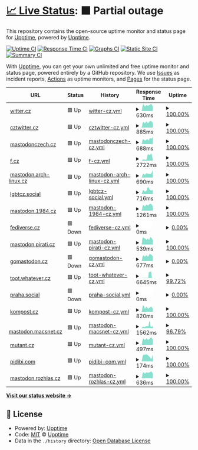 # [📈 Live Status](https://upptime.github.io/upptime): <!--live status--> **🟧 Partial outage**

This repository contains the open-source uptime monitor and status page for [Upptime](https://upptime.js.org), powered by [Upptime](https://github.com/upptime/upptime).

[![Uptime CI](https://github.com/nolog-it/mastodon-uptime/workflows/Uptime%20CI/badge.svg)](https://github.com/nolog-it/mastodon-uptime/actions?query=workflow%3A%22Uptime+CI%22)
[![Response Time CI](https://github.com/nolog-it/mastodon-uptime/workflows/Response%20Time%20CI/badge.svg)](https://github.com/nolog-it/mastodon-uptime/actions?query=workflow%3A%22Response+Time+CI%22)
[![Graphs CI](https://github.com/nolog-it/mastodon-uptime/workflows/Graphs%20CI/badge.svg)](https://github.com/nolog-it/mastodon-uptime/actions?query=workflow%3A%22Graphs+CI%22)
[![Static Site CI](https://github.com/nolog-it/mastodon-uptime/workflows/Static%20Site%20CI/badge.svg)](https://github.com/nolog-it/mastodon-uptime/actions?query=workflow%3A%22Static+Site+CI%22)
[![Summary CI](https://github.com/nolog-it/mastodon-uptime/workflows/Summary%20CI/badge.svg)](https://github.com/nolog-it/mastodon-uptime/actions?query=workflow%3A%22Summary+CI%22)

With [Upptime](https://upptime.js.org), you can get your own unlimited and free uptime monitor and status page, powered entirely by a GitHub repository. We use [Issues](https://github.com/upptime/upptime/issues) as incident reports, [Actions](https://github.com/nolog-it/mastodon-uptime/actions) as uptime monitors, and [Pages](https://upptime.github.io/upptime) for the status page.

<!--start: status pages-->
<!-- This summary is generated by Upptime (https://github.com/upptime/upptime) -->
<!-- Do not edit this manually, your changes will be overwritten -->
<!-- prettier-ignore -->
| URL | Status | History | Response Time | Uptime |
| --- | ------ | ------- | ------------- | ------ |
| <img alt="" src="https://icons.duckduckgo.com/ip3/witter.cz.ico" height="13"> [witter.cz](https://witter.cz/nodeinfo/2.0) | 🟩 Up | [witter-cz.yml](https://github.com/nolog-it/mastodon-uptime/commits/HEAD/history/witter-cz.yml) | <details><summary><img alt="Response time graph" src="./graphs/witter-cz/response-time-week.png" height="20"> 630ms</summary><br><a href="https://nolog-it.github.io/mastodon-uptime/history/witter-cz"><img alt="Response time 688" src="https://img.shields.io/endpoint?url=https%3A%2F%2Fraw.githubusercontent.com%2Fnolog-it%2Fmastodon-uptime%2FHEAD%2Fapi%2Fwitter-cz%2Fresponse-time.json"></a><br><a href="https://nolog-it.github.io/mastodon-uptime/history/witter-cz"><img alt="24-hour response time 828" src="https://img.shields.io/endpoint?url=https%3A%2F%2Fraw.githubusercontent.com%2Fnolog-it%2Fmastodon-uptime%2FHEAD%2Fapi%2Fwitter-cz%2Fresponse-time-day.json"></a><br><a href="https://nolog-it.github.io/mastodon-uptime/history/witter-cz"><img alt="7-day response time 630" src="https://img.shields.io/endpoint?url=https%3A%2F%2Fraw.githubusercontent.com%2Fnolog-it%2Fmastodon-uptime%2FHEAD%2Fapi%2Fwitter-cz%2Fresponse-time-week.json"></a><br><a href="https://nolog-it.github.io/mastodon-uptime/history/witter-cz"><img alt="30-day response time 758" src="https://img.shields.io/endpoint?url=https%3A%2F%2Fraw.githubusercontent.com%2Fnolog-it%2Fmastodon-uptime%2FHEAD%2Fapi%2Fwitter-cz%2Fresponse-time-month.json"></a><br><a href="https://nolog-it.github.io/mastodon-uptime/history/witter-cz"><img alt="1-year response time 688" src="https://img.shields.io/endpoint?url=https%3A%2F%2Fraw.githubusercontent.com%2Fnolog-it%2Fmastodon-uptime%2FHEAD%2Fapi%2Fwitter-cz%2Fresponse-time-year.json"></a></details> | <details><summary><a href="https://nolog-it.github.io/mastodon-uptime/history/witter-cz">100.00%</a></summary><a href="https://nolog-it.github.io/mastodon-uptime/history/witter-cz"><img alt="All-time uptime 100.00%" src="https://img.shields.io/endpoint?url=https%3A%2F%2Fraw.githubusercontent.com%2Fnolog-it%2Fmastodon-uptime%2FHEAD%2Fapi%2Fwitter-cz%2Fuptime.json"></a><br><a href="https://nolog-it.github.io/mastodon-uptime/history/witter-cz"><img alt="24-hour uptime 100.00%" src="https://img.shields.io/endpoint?url=https%3A%2F%2Fraw.githubusercontent.com%2Fnolog-it%2Fmastodon-uptime%2FHEAD%2Fapi%2Fwitter-cz%2Fuptime-day.json"></a><br><a href="https://nolog-it.github.io/mastodon-uptime/history/witter-cz"><img alt="7-day uptime 100.00%" src="https://img.shields.io/endpoint?url=https%3A%2F%2Fraw.githubusercontent.com%2Fnolog-it%2Fmastodon-uptime%2FHEAD%2Fapi%2Fwitter-cz%2Fuptime-week.json"></a><br><a href="https://nolog-it.github.io/mastodon-uptime/history/witter-cz"><img alt="30-day uptime 100.00%" src="https://img.shields.io/endpoint?url=https%3A%2F%2Fraw.githubusercontent.com%2Fnolog-it%2Fmastodon-uptime%2FHEAD%2Fapi%2Fwitter-cz%2Fuptime-month.json"></a><br><a href="https://nolog-it.github.io/mastodon-uptime/history/witter-cz"><img alt="1-year uptime 100.00%" src="https://img.shields.io/endpoint?url=https%3A%2F%2Fraw.githubusercontent.com%2Fnolog-it%2Fmastodon-uptime%2FHEAD%2Fapi%2Fwitter-cz%2Fuptime-year.json"></a></details>
| <img alt="" src="https://icons.duckduckgo.com/ip3/cztwitter.cz.ico" height="13"> [cztwitter.cz](https://cztwitter.cz/nodeinfo/2.0) | 🟩 Up | [cztwitter-cz.yml](https://github.com/nolog-it/mastodon-uptime/commits/HEAD/history/cztwitter-cz.yml) | <details><summary><img alt="Response time graph" src="./graphs/cztwitter-cz/response-time-week.png" height="20"> 885ms</summary><br><a href="https://nolog-it.github.io/mastodon-uptime/history/cztwitter-cz"><img alt="Response time 855" src="https://img.shields.io/endpoint?url=https%3A%2F%2Fraw.githubusercontent.com%2Fnolog-it%2Fmastodon-uptime%2FHEAD%2Fapi%2Fcztwitter-cz%2Fresponse-time.json"></a><br><a href="https://nolog-it.github.io/mastodon-uptime/history/cztwitter-cz"><img alt="24-hour response time 1142" src="https://img.shields.io/endpoint?url=https%3A%2F%2Fraw.githubusercontent.com%2Fnolog-it%2Fmastodon-uptime%2FHEAD%2Fapi%2Fcztwitter-cz%2Fresponse-time-day.json"></a><br><a href="https://nolog-it.github.io/mastodon-uptime/history/cztwitter-cz"><img alt="7-day response time 885" src="https://img.shields.io/endpoint?url=https%3A%2F%2Fraw.githubusercontent.com%2Fnolog-it%2Fmastodon-uptime%2FHEAD%2Fapi%2Fcztwitter-cz%2Fresponse-time-week.json"></a><br><a href="https://nolog-it.github.io/mastodon-uptime/history/cztwitter-cz"><img alt="30-day response time 875" src="https://img.shields.io/endpoint?url=https%3A%2F%2Fraw.githubusercontent.com%2Fnolog-it%2Fmastodon-uptime%2FHEAD%2Fapi%2Fcztwitter-cz%2Fresponse-time-month.json"></a><br><a href="https://nolog-it.github.io/mastodon-uptime/history/cztwitter-cz"><img alt="1-year response time 855" src="https://img.shields.io/endpoint?url=https%3A%2F%2Fraw.githubusercontent.com%2Fnolog-it%2Fmastodon-uptime%2FHEAD%2Fapi%2Fcztwitter-cz%2Fresponse-time-year.json"></a></details> | <details><summary><a href="https://nolog-it.github.io/mastodon-uptime/history/cztwitter-cz">100.00%</a></summary><a href="https://nolog-it.github.io/mastodon-uptime/history/cztwitter-cz"><img alt="All-time uptime 100.00%" src="https://img.shields.io/endpoint?url=https%3A%2F%2Fraw.githubusercontent.com%2Fnolog-it%2Fmastodon-uptime%2FHEAD%2Fapi%2Fcztwitter-cz%2Fuptime.json"></a><br><a href="https://nolog-it.github.io/mastodon-uptime/history/cztwitter-cz"><img alt="24-hour uptime 100.00%" src="https://img.shields.io/endpoint?url=https%3A%2F%2Fraw.githubusercontent.com%2Fnolog-it%2Fmastodon-uptime%2FHEAD%2Fapi%2Fcztwitter-cz%2Fuptime-day.json"></a><br><a href="https://nolog-it.github.io/mastodon-uptime/history/cztwitter-cz"><img alt="7-day uptime 100.00%" src="https://img.shields.io/endpoint?url=https%3A%2F%2Fraw.githubusercontent.com%2Fnolog-it%2Fmastodon-uptime%2FHEAD%2Fapi%2Fcztwitter-cz%2Fuptime-week.json"></a><br><a href="https://nolog-it.github.io/mastodon-uptime/history/cztwitter-cz"><img alt="30-day uptime 100.00%" src="https://img.shields.io/endpoint?url=https%3A%2F%2Fraw.githubusercontent.com%2Fnolog-it%2Fmastodon-uptime%2FHEAD%2Fapi%2Fcztwitter-cz%2Fuptime-month.json"></a><br><a href="https://nolog-it.github.io/mastodon-uptime/history/cztwitter-cz"><img alt="1-year uptime 100.00%" src="https://img.shields.io/endpoint?url=https%3A%2F%2Fraw.githubusercontent.com%2Fnolog-it%2Fmastodon-uptime%2FHEAD%2Fapi%2Fcztwitter-cz%2Fuptime-year.json"></a></details>
| <img alt="" src="https://icons.duckduckgo.com/ip3/mastodonczech.cz.ico" height="13"> [mastodonczech.cz](https://mastodonczech.cz/nodeinfo/2.0) | 🟩 Up | [mastodonczech-cz.yml](https://github.com/nolog-it/mastodon-uptime/commits/HEAD/history/mastodonczech-cz.yml) | <details><summary><img alt="Response time graph" src="./graphs/mastodonczech-cz/response-time-week.png" height="20"> 688ms</summary><br><a href="https://nolog-it.github.io/mastodon-uptime/history/mastodonczech-cz"><img alt="Response time 664" src="https://img.shields.io/endpoint?url=https%3A%2F%2Fraw.githubusercontent.com%2Fnolog-it%2Fmastodon-uptime%2FHEAD%2Fapi%2Fmastodonczech-cz%2Fresponse-time.json"></a><br><a href="https://nolog-it.github.io/mastodon-uptime/history/mastodonczech-cz"><img alt="24-hour response time 839" src="https://img.shields.io/endpoint?url=https%3A%2F%2Fraw.githubusercontent.com%2Fnolog-it%2Fmastodon-uptime%2FHEAD%2Fapi%2Fmastodonczech-cz%2Fresponse-time-day.json"></a><br><a href="https://nolog-it.github.io/mastodon-uptime/history/mastodonczech-cz"><img alt="7-day response time 688" src="https://img.shields.io/endpoint?url=https%3A%2F%2Fraw.githubusercontent.com%2Fnolog-it%2Fmastodon-uptime%2FHEAD%2Fapi%2Fmastodonczech-cz%2Fresponse-time-week.json"></a><br><a href="https://nolog-it.github.io/mastodon-uptime/history/mastodonczech-cz"><img alt="30-day response time 684" src="https://img.shields.io/endpoint?url=https%3A%2F%2Fraw.githubusercontent.com%2Fnolog-it%2Fmastodon-uptime%2FHEAD%2Fapi%2Fmastodonczech-cz%2Fresponse-time-month.json"></a><br><a href="https://nolog-it.github.io/mastodon-uptime/history/mastodonczech-cz"><img alt="1-year response time 664" src="https://img.shields.io/endpoint?url=https%3A%2F%2Fraw.githubusercontent.com%2Fnolog-it%2Fmastodon-uptime%2FHEAD%2Fapi%2Fmastodonczech-cz%2Fresponse-time-year.json"></a></details> | <details><summary><a href="https://nolog-it.github.io/mastodon-uptime/history/mastodonczech-cz">100.00%</a></summary><a href="https://nolog-it.github.io/mastodon-uptime/history/mastodonczech-cz"><img alt="All-time uptime 100.00%" src="https://img.shields.io/endpoint?url=https%3A%2F%2Fraw.githubusercontent.com%2Fnolog-it%2Fmastodon-uptime%2FHEAD%2Fapi%2Fmastodonczech-cz%2Fuptime.json"></a><br><a href="https://nolog-it.github.io/mastodon-uptime/history/mastodonczech-cz"><img alt="24-hour uptime 100.00%" src="https://img.shields.io/endpoint?url=https%3A%2F%2Fraw.githubusercontent.com%2Fnolog-it%2Fmastodon-uptime%2FHEAD%2Fapi%2Fmastodonczech-cz%2Fuptime-day.json"></a><br><a href="https://nolog-it.github.io/mastodon-uptime/history/mastodonczech-cz"><img alt="7-day uptime 100.00%" src="https://img.shields.io/endpoint?url=https%3A%2F%2Fraw.githubusercontent.com%2Fnolog-it%2Fmastodon-uptime%2FHEAD%2Fapi%2Fmastodonczech-cz%2Fuptime-week.json"></a><br><a href="https://nolog-it.github.io/mastodon-uptime/history/mastodonczech-cz"><img alt="30-day uptime 100.00%" src="https://img.shields.io/endpoint?url=https%3A%2F%2Fraw.githubusercontent.com%2Fnolog-it%2Fmastodon-uptime%2FHEAD%2Fapi%2Fmastodonczech-cz%2Fuptime-month.json"></a><br><a href="https://nolog-it.github.io/mastodon-uptime/history/mastodonczech-cz"><img alt="1-year uptime 100.00%" src="https://img.shields.io/endpoint?url=https%3A%2F%2Fraw.githubusercontent.com%2Fnolog-it%2Fmastodon-uptime%2FHEAD%2Fapi%2Fmastodonczech-cz%2Fuptime-year.json"></a></details>
| <img alt="" src="https://icons.duckduckgo.com/ip3/f.cz.ico" height="13"> [f.cz](https://f.cz/nodeinfo/2.0) | 🟩 Up | [f-cz.yml](https://github.com/nolog-it/mastodon-uptime/commits/HEAD/history/f-cz.yml) | <details><summary><img alt="Response time graph" src="./graphs/f-cz/response-time-week.png" height="20"> 2722ms</summary><br><a href="https://nolog-it.github.io/mastodon-uptime/history/f-cz"><img alt="Response time 2096" src="https://img.shields.io/endpoint?url=https%3A%2F%2Fraw.githubusercontent.com%2Fnolog-it%2Fmastodon-uptime%2FHEAD%2Fapi%2Ff-cz%2Fresponse-time.json"></a><br><a href="https://nolog-it.github.io/mastodon-uptime/history/f-cz"><img alt="24-hour response time 1362" src="https://img.shields.io/endpoint?url=https%3A%2F%2Fraw.githubusercontent.com%2Fnolog-it%2Fmastodon-uptime%2FHEAD%2Fapi%2Ff-cz%2Fresponse-time-day.json"></a><br><a href="https://nolog-it.github.io/mastodon-uptime/history/f-cz"><img alt="7-day response time 2722" src="https://img.shields.io/endpoint?url=https%3A%2F%2Fraw.githubusercontent.com%2Fnolog-it%2Fmastodon-uptime%2FHEAD%2Fapi%2Ff-cz%2Fresponse-time-week.json"></a><br><a href="https://nolog-it.github.io/mastodon-uptime/history/f-cz"><img alt="30-day response time 3251" src="https://img.shields.io/endpoint?url=https%3A%2F%2Fraw.githubusercontent.com%2Fnolog-it%2Fmastodon-uptime%2FHEAD%2Fapi%2Ff-cz%2Fresponse-time-month.json"></a><br><a href="https://nolog-it.github.io/mastodon-uptime/history/f-cz"><img alt="1-year response time 2096" src="https://img.shields.io/endpoint?url=https%3A%2F%2Fraw.githubusercontent.com%2Fnolog-it%2Fmastodon-uptime%2FHEAD%2Fapi%2Ff-cz%2Fresponse-time-year.json"></a></details> | <details><summary><a href="https://nolog-it.github.io/mastodon-uptime/history/f-cz">100.00%</a></summary><a href="https://nolog-it.github.io/mastodon-uptime/history/f-cz"><img alt="All-time uptime 99.75%" src="https://img.shields.io/endpoint?url=https%3A%2F%2Fraw.githubusercontent.com%2Fnolog-it%2Fmastodon-uptime%2FHEAD%2Fapi%2Ff-cz%2Fuptime.json"></a><br><a href="https://nolog-it.github.io/mastodon-uptime/history/f-cz"><img alt="24-hour uptime 100.00%" src="https://img.shields.io/endpoint?url=https%3A%2F%2Fraw.githubusercontent.com%2Fnolog-it%2Fmastodon-uptime%2FHEAD%2Fapi%2Ff-cz%2Fuptime-day.json"></a><br><a href="https://nolog-it.github.io/mastodon-uptime/history/f-cz"><img alt="7-day uptime 100.00%" src="https://img.shields.io/endpoint?url=https%3A%2F%2Fraw.githubusercontent.com%2Fnolog-it%2Fmastodon-uptime%2FHEAD%2Fapi%2Ff-cz%2Fuptime-week.json"></a><br><a href="https://nolog-it.github.io/mastodon-uptime/history/f-cz"><img alt="30-day uptime 99.58%" src="https://img.shields.io/endpoint?url=https%3A%2F%2Fraw.githubusercontent.com%2Fnolog-it%2Fmastodon-uptime%2FHEAD%2Fapi%2Ff-cz%2Fuptime-month.json"></a><br><a href="https://nolog-it.github.io/mastodon-uptime/history/f-cz"><img alt="1-year uptime 99.75%" src="https://img.shields.io/endpoint?url=https%3A%2F%2Fraw.githubusercontent.com%2Fnolog-it%2Fmastodon-uptime%2FHEAD%2Fapi%2Ff-cz%2Fuptime-year.json"></a></details>
| <img alt="" src="https://icons.duckduckgo.com/ip3/mastodon.arch-linux.cz.ico" height="13"> [mastodon.arch-linux.cz](https://mastodon.arch-linux.cz/nodeinfo/2.0) | 🟩 Up | [mastodon-arch-linux-cz.yml](https://github.com/nolog-it/mastodon-uptime/commits/HEAD/history/mastodon-arch-linux-cz.yml) | <details><summary><img alt="Response time graph" src="./graphs/mastodon-arch-linux-cz/response-time-week.png" height="20"> 690ms</summary><br><a href="https://nolog-it.github.io/mastodon-uptime/history/mastodon-arch-linux-cz"><img alt="Response time 634" src="https://img.shields.io/endpoint?url=https%3A%2F%2Fraw.githubusercontent.com%2Fnolog-it%2Fmastodon-uptime%2FHEAD%2Fapi%2Fmastodon-arch-linux-cz%2Fresponse-time.json"></a><br><a href="https://nolog-it.github.io/mastodon-uptime/history/mastodon-arch-linux-cz"><img alt="24-hour response time 694" src="https://img.shields.io/endpoint?url=https%3A%2F%2Fraw.githubusercontent.com%2Fnolog-it%2Fmastodon-uptime%2FHEAD%2Fapi%2Fmastodon-arch-linux-cz%2Fresponse-time-day.json"></a><br><a href="https://nolog-it.github.io/mastodon-uptime/history/mastodon-arch-linux-cz"><img alt="7-day response time 690" src="https://img.shields.io/endpoint?url=https%3A%2F%2Fraw.githubusercontent.com%2Fnolog-it%2Fmastodon-uptime%2FHEAD%2Fapi%2Fmastodon-arch-linux-cz%2Fresponse-time-week.json"></a><br><a href="https://nolog-it.github.io/mastodon-uptime/history/mastodon-arch-linux-cz"><img alt="30-day response time 624" src="https://img.shields.io/endpoint?url=https%3A%2F%2Fraw.githubusercontent.com%2Fnolog-it%2Fmastodon-uptime%2FHEAD%2Fapi%2Fmastodon-arch-linux-cz%2Fresponse-time-month.json"></a><br><a href="https://nolog-it.github.io/mastodon-uptime/history/mastodon-arch-linux-cz"><img alt="1-year response time 634" src="https://img.shields.io/endpoint?url=https%3A%2F%2Fraw.githubusercontent.com%2Fnolog-it%2Fmastodon-uptime%2FHEAD%2Fapi%2Fmastodon-arch-linux-cz%2Fresponse-time-year.json"></a></details> | <details><summary><a href="https://nolog-it.github.io/mastodon-uptime/history/mastodon-arch-linux-cz">100.00%</a></summary><a href="https://nolog-it.github.io/mastodon-uptime/history/mastodon-arch-linux-cz"><img alt="All-time uptime 100.00%" src="https://img.shields.io/endpoint?url=https%3A%2F%2Fraw.githubusercontent.com%2Fnolog-it%2Fmastodon-uptime%2FHEAD%2Fapi%2Fmastodon-arch-linux-cz%2Fuptime.json"></a><br><a href="https://nolog-it.github.io/mastodon-uptime/history/mastodon-arch-linux-cz"><img alt="24-hour uptime 100.00%" src="https://img.shields.io/endpoint?url=https%3A%2F%2Fraw.githubusercontent.com%2Fnolog-it%2Fmastodon-uptime%2FHEAD%2Fapi%2Fmastodon-arch-linux-cz%2Fuptime-day.json"></a><br><a href="https://nolog-it.github.io/mastodon-uptime/history/mastodon-arch-linux-cz"><img alt="7-day uptime 100.00%" src="https://img.shields.io/endpoint?url=https%3A%2F%2Fraw.githubusercontent.com%2Fnolog-it%2Fmastodon-uptime%2FHEAD%2Fapi%2Fmastodon-arch-linux-cz%2Fuptime-week.json"></a><br><a href="https://nolog-it.github.io/mastodon-uptime/history/mastodon-arch-linux-cz"><img alt="30-day uptime 100.00%" src="https://img.shields.io/endpoint?url=https%3A%2F%2Fraw.githubusercontent.com%2Fnolog-it%2Fmastodon-uptime%2FHEAD%2Fapi%2Fmastodon-arch-linux-cz%2Fuptime-month.json"></a><br><a href="https://nolog-it.github.io/mastodon-uptime/history/mastodon-arch-linux-cz"><img alt="1-year uptime 100.00%" src="https://img.shields.io/endpoint?url=https%3A%2F%2Fraw.githubusercontent.com%2Fnolog-it%2Fmastodon-uptime%2FHEAD%2Fapi%2Fmastodon-arch-linux-cz%2Fuptime-year.json"></a></details>
| <img alt="" src="https://icons.duckduckgo.com/ip3/lgbtcz.social.ico" height="13"> [lgbtcz.social](https://lgbtcz.social/nodeinfo/2.0) | 🟩 Up | [lgbtcz-social.yml](https://github.com/nolog-it/mastodon-uptime/commits/HEAD/history/lgbtcz-social.yml) | <details><summary><img alt="Response time graph" src="./graphs/lgbtcz-social/response-time-week.png" height="20"> 716ms</summary><br><a href="https://nolog-it.github.io/mastodon-uptime/history/lgbtcz-social"><img alt="Response time 727" src="https://img.shields.io/endpoint?url=https%3A%2F%2Fraw.githubusercontent.com%2Fnolog-it%2Fmastodon-uptime%2FHEAD%2Fapi%2Flgbtcz-social%2Fresponse-time.json"></a><br><a href="https://nolog-it.github.io/mastodon-uptime/history/lgbtcz-social"><img alt="24-hour response time 927" src="https://img.shields.io/endpoint?url=https%3A%2F%2Fraw.githubusercontent.com%2Fnolog-it%2Fmastodon-uptime%2FHEAD%2Fapi%2Flgbtcz-social%2Fresponse-time-day.json"></a><br><a href="https://nolog-it.github.io/mastodon-uptime/history/lgbtcz-social"><img alt="7-day response time 716" src="https://img.shields.io/endpoint?url=https%3A%2F%2Fraw.githubusercontent.com%2Fnolog-it%2Fmastodon-uptime%2FHEAD%2Fapi%2Flgbtcz-social%2Fresponse-time-week.json"></a><br><a href="https://nolog-it.github.io/mastodon-uptime/history/lgbtcz-social"><img alt="30-day response time 729" src="https://img.shields.io/endpoint?url=https%3A%2F%2Fraw.githubusercontent.com%2Fnolog-it%2Fmastodon-uptime%2FHEAD%2Fapi%2Flgbtcz-social%2Fresponse-time-month.json"></a><br><a href="https://nolog-it.github.io/mastodon-uptime/history/lgbtcz-social"><img alt="1-year response time 727" src="https://img.shields.io/endpoint?url=https%3A%2F%2Fraw.githubusercontent.com%2Fnolog-it%2Fmastodon-uptime%2FHEAD%2Fapi%2Flgbtcz-social%2Fresponse-time-year.json"></a></details> | <details><summary><a href="https://nolog-it.github.io/mastodon-uptime/history/lgbtcz-social">100.00%</a></summary><a href="https://nolog-it.github.io/mastodon-uptime/history/lgbtcz-social"><img alt="All-time uptime 100.00%" src="https://img.shields.io/endpoint?url=https%3A%2F%2Fraw.githubusercontent.com%2Fnolog-it%2Fmastodon-uptime%2FHEAD%2Fapi%2Flgbtcz-social%2Fuptime.json"></a><br><a href="https://nolog-it.github.io/mastodon-uptime/history/lgbtcz-social"><img alt="24-hour uptime 100.00%" src="https://img.shields.io/endpoint?url=https%3A%2F%2Fraw.githubusercontent.com%2Fnolog-it%2Fmastodon-uptime%2FHEAD%2Fapi%2Flgbtcz-social%2Fuptime-day.json"></a><br><a href="https://nolog-it.github.io/mastodon-uptime/history/lgbtcz-social"><img alt="7-day uptime 100.00%" src="https://img.shields.io/endpoint?url=https%3A%2F%2Fraw.githubusercontent.com%2Fnolog-it%2Fmastodon-uptime%2FHEAD%2Fapi%2Flgbtcz-social%2Fuptime-week.json"></a><br><a href="https://nolog-it.github.io/mastodon-uptime/history/lgbtcz-social"><img alt="30-day uptime 100.00%" src="https://img.shields.io/endpoint?url=https%3A%2F%2Fraw.githubusercontent.com%2Fnolog-it%2Fmastodon-uptime%2FHEAD%2Fapi%2Flgbtcz-social%2Fuptime-month.json"></a><br><a href="https://nolog-it.github.io/mastodon-uptime/history/lgbtcz-social"><img alt="1-year uptime 100.00%" src="https://img.shields.io/endpoint?url=https%3A%2F%2Fraw.githubusercontent.com%2Fnolog-it%2Fmastodon-uptime%2FHEAD%2Fapi%2Flgbtcz-social%2Fuptime-year.json"></a></details>
| <img alt="" src="https://icons.duckduckgo.com/ip3/mastodon.1984.cz.ico" height="13"> [mastodon.1984.cz](https://mastodon.1984.cz/nodeinfo/2.0) | 🟩 Up | [mastodon-1984-cz.yml](https://github.com/nolog-it/mastodon-uptime/commits/HEAD/history/mastodon-1984-cz.yml) | <details><summary><img alt="Response time graph" src="./graphs/mastodon-1984-cz/response-time-week.png" height="20"> 1261ms</summary><br><a href="https://nolog-it.github.io/mastodon-uptime/history/mastodon-1984-cz"><img alt="Response time 1435" src="https://img.shields.io/endpoint?url=https%3A%2F%2Fraw.githubusercontent.com%2Fnolog-it%2Fmastodon-uptime%2FHEAD%2Fapi%2Fmastodon-1984-cz%2Fresponse-time.json"></a><br><a href="https://nolog-it.github.io/mastodon-uptime/history/mastodon-1984-cz"><img alt="24-hour response time 1797" src="https://img.shields.io/endpoint?url=https%3A%2F%2Fraw.githubusercontent.com%2Fnolog-it%2Fmastodon-uptime%2FHEAD%2Fapi%2Fmastodon-1984-cz%2Fresponse-time-day.json"></a><br><a href="https://nolog-it.github.io/mastodon-uptime/history/mastodon-1984-cz"><img alt="7-day response time 1261" src="https://img.shields.io/endpoint?url=https%3A%2F%2Fraw.githubusercontent.com%2Fnolog-it%2Fmastodon-uptime%2FHEAD%2Fapi%2Fmastodon-1984-cz%2Fresponse-time-week.json"></a><br><a href="https://nolog-it.github.io/mastodon-uptime/history/mastodon-1984-cz"><img alt="30-day response time 1451" src="https://img.shields.io/endpoint?url=https%3A%2F%2Fraw.githubusercontent.com%2Fnolog-it%2Fmastodon-uptime%2FHEAD%2Fapi%2Fmastodon-1984-cz%2Fresponse-time-month.json"></a><br><a href="https://nolog-it.github.io/mastodon-uptime/history/mastodon-1984-cz"><img alt="1-year response time 1435" src="https://img.shields.io/endpoint?url=https%3A%2F%2Fraw.githubusercontent.com%2Fnolog-it%2Fmastodon-uptime%2FHEAD%2Fapi%2Fmastodon-1984-cz%2Fresponse-time-year.json"></a></details> | <details><summary><a href="https://nolog-it.github.io/mastodon-uptime/history/mastodon-1984-cz">100.00%</a></summary><a href="https://nolog-it.github.io/mastodon-uptime/history/mastodon-1984-cz"><img alt="All-time uptime 100.00%" src="https://img.shields.io/endpoint?url=https%3A%2F%2Fraw.githubusercontent.com%2Fnolog-it%2Fmastodon-uptime%2FHEAD%2Fapi%2Fmastodon-1984-cz%2Fuptime.json"></a><br><a href="https://nolog-it.github.io/mastodon-uptime/history/mastodon-1984-cz"><img alt="24-hour uptime 100.00%" src="https://img.shields.io/endpoint?url=https%3A%2F%2Fraw.githubusercontent.com%2Fnolog-it%2Fmastodon-uptime%2FHEAD%2Fapi%2Fmastodon-1984-cz%2Fuptime-day.json"></a><br><a href="https://nolog-it.github.io/mastodon-uptime/history/mastodon-1984-cz"><img alt="7-day uptime 100.00%" src="https://img.shields.io/endpoint?url=https%3A%2F%2Fraw.githubusercontent.com%2Fnolog-it%2Fmastodon-uptime%2FHEAD%2Fapi%2Fmastodon-1984-cz%2Fuptime-week.json"></a><br><a href="https://nolog-it.github.io/mastodon-uptime/history/mastodon-1984-cz"><img alt="30-day uptime 100.00%" src="https://img.shields.io/endpoint?url=https%3A%2F%2Fraw.githubusercontent.com%2Fnolog-it%2Fmastodon-uptime%2FHEAD%2Fapi%2Fmastodon-1984-cz%2Fuptime-month.json"></a><br><a href="https://nolog-it.github.io/mastodon-uptime/history/mastodon-1984-cz"><img alt="1-year uptime 100.00%" src="https://img.shields.io/endpoint?url=https%3A%2F%2Fraw.githubusercontent.com%2Fnolog-it%2Fmastodon-uptime%2FHEAD%2Fapi%2Fmastodon-1984-cz%2Fuptime-year.json"></a></details>
| <img alt="" src="https://icons.duckduckgo.com/ip3/fediverse.cz.ico" height="13"> [fediverse.cz](https://fediverse.cz/nodeinfo/2.0) | 🟥 Down | [fediverse-cz.yml](https://github.com/nolog-it/mastodon-uptime/commits/HEAD/history/fediverse-cz.yml) | <details><summary><img alt="Response time graph" src="./graphs/fediverse-cz/response-time-week.png" height="20"> 0ms</summary><br><a href="https://nolog-it.github.io/mastodon-uptime/history/fediverse-cz"><img alt="Response time 961" src="https://img.shields.io/endpoint?url=https%3A%2F%2Fraw.githubusercontent.com%2Fnolog-it%2Fmastodon-uptime%2FHEAD%2Fapi%2Ffediverse-cz%2Fresponse-time.json"></a><br><a href="https://nolog-it.github.io/mastodon-uptime/history/fediverse-cz"><img alt="24-hour response time 0" src="https://img.shields.io/endpoint?url=https%3A%2F%2Fraw.githubusercontent.com%2Fnolog-it%2Fmastodon-uptime%2FHEAD%2Fapi%2Ffediverse-cz%2Fresponse-time-day.json"></a><br><a href="https://nolog-it.github.io/mastodon-uptime/history/fediverse-cz"><img alt="7-day response time 0" src="https://img.shields.io/endpoint?url=https%3A%2F%2Fraw.githubusercontent.com%2Fnolog-it%2Fmastodon-uptime%2FHEAD%2Fapi%2Ffediverse-cz%2Fresponse-time-week.json"></a><br><a href="https://nolog-it.github.io/mastodon-uptime/history/fediverse-cz"><img alt="30-day response time 1034" src="https://img.shields.io/endpoint?url=https%3A%2F%2Fraw.githubusercontent.com%2Fnolog-it%2Fmastodon-uptime%2FHEAD%2Fapi%2Ffediverse-cz%2Fresponse-time-month.json"></a><br><a href="https://nolog-it.github.io/mastodon-uptime/history/fediverse-cz"><img alt="1-year response time 961" src="https://img.shields.io/endpoint?url=https%3A%2F%2Fraw.githubusercontent.com%2Fnolog-it%2Fmastodon-uptime%2FHEAD%2Fapi%2Ffediverse-cz%2Fresponse-time-year.json"></a></details> | <details><summary><a href="https://nolog-it.github.io/mastodon-uptime/history/fediverse-cz">0.00%</a></summary><a href="https://nolog-it.github.io/mastodon-uptime/history/fediverse-cz"><img alt="All-time uptime 84.24%" src="https://img.shields.io/endpoint?url=https%3A%2F%2Fraw.githubusercontent.com%2Fnolog-it%2Fmastodon-uptime%2FHEAD%2Fapi%2Ffediverse-cz%2Fuptime.json"></a><br><a href="https://nolog-it.github.io/mastodon-uptime/history/fediverse-cz"><img alt="24-hour uptime 0.00%" src="https://img.shields.io/endpoint?url=https%3A%2F%2Fraw.githubusercontent.com%2Fnolog-it%2Fmastodon-uptime%2FHEAD%2Fapi%2Ffediverse-cz%2Fuptime-day.json"></a><br><a href="https://nolog-it.github.io/mastodon-uptime/history/fediverse-cz"><img alt="7-day uptime 0.00%" src="https://img.shields.io/endpoint?url=https%3A%2F%2Fraw.githubusercontent.com%2Fnolog-it%2Fmastodon-uptime%2FHEAD%2Fapi%2Ffediverse-cz%2Fuptime-week.json"></a><br><a href="https://nolog-it.github.io/mastodon-uptime/history/fediverse-cz"><img alt="30-day uptime 66.05%" src="https://img.shields.io/endpoint?url=https%3A%2F%2Fraw.githubusercontent.com%2Fnolog-it%2Fmastodon-uptime%2FHEAD%2Fapi%2Ffediverse-cz%2Fuptime-month.json"></a><br><a href="https://nolog-it.github.io/mastodon-uptime/history/fediverse-cz"><img alt="1-year uptime 84.24%" src="https://img.shields.io/endpoint?url=https%3A%2F%2Fraw.githubusercontent.com%2Fnolog-it%2Fmastodon-uptime%2FHEAD%2Fapi%2Ffediverse-cz%2Fuptime-year.json"></a></details>
| <img alt="" src="https://icons.duckduckgo.com/ip3/mastodon.pirati.cz.ico" height="13"> [mastodon.pirati.cz](https://mastodon.pirati.cz/nodeinfo/2.0) | 🟩 Up | [mastodon-pirati-cz.yml](https://github.com/nolog-it/mastodon-uptime/commits/HEAD/history/mastodon-pirati-cz.yml) | <details><summary><img alt="Response time graph" src="./graphs/mastodon-pirati-cz/response-time-week.png" height="20"> 539ms</summary><br><a href="https://nolog-it.github.io/mastodon-uptime/history/mastodon-pirati-cz"><img alt="Response time 538" src="https://img.shields.io/endpoint?url=https%3A%2F%2Fraw.githubusercontent.com%2Fnolog-it%2Fmastodon-uptime%2FHEAD%2Fapi%2Fmastodon-pirati-cz%2Fresponse-time.json"></a><br><a href="https://nolog-it.github.io/mastodon-uptime/history/mastodon-pirati-cz"><img alt="24-hour response time 673" src="https://img.shields.io/endpoint?url=https%3A%2F%2Fraw.githubusercontent.com%2Fnolog-it%2Fmastodon-uptime%2FHEAD%2Fapi%2Fmastodon-pirati-cz%2Fresponse-time-day.json"></a><br><a href="https://nolog-it.github.io/mastodon-uptime/history/mastodon-pirati-cz"><img alt="7-day response time 539" src="https://img.shields.io/endpoint?url=https%3A%2F%2Fraw.githubusercontent.com%2Fnolog-it%2Fmastodon-uptime%2FHEAD%2Fapi%2Fmastodon-pirati-cz%2Fresponse-time-week.json"></a><br><a href="https://nolog-it.github.io/mastodon-uptime/history/mastodon-pirati-cz"><img alt="30-day response time 543" src="https://img.shields.io/endpoint?url=https%3A%2F%2Fraw.githubusercontent.com%2Fnolog-it%2Fmastodon-uptime%2FHEAD%2Fapi%2Fmastodon-pirati-cz%2Fresponse-time-month.json"></a><br><a href="https://nolog-it.github.io/mastodon-uptime/history/mastodon-pirati-cz"><img alt="1-year response time 538" src="https://img.shields.io/endpoint?url=https%3A%2F%2Fraw.githubusercontent.com%2Fnolog-it%2Fmastodon-uptime%2FHEAD%2Fapi%2Fmastodon-pirati-cz%2Fresponse-time-year.json"></a></details> | <details><summary><a href="https://nolog-it.github.io/mastodon-uptime/history/mastodon-pirati-cz">100.00%</a></summary><a href="https://nolog-it.github.io/mastodon-uptime/history/mastodon-pirati-cz"><img alt="All-time uptime 99.92%" src="https://img.shields.io/endpoint?url=https%3A%2F%2Fraw.githubusercontent.com%2Fnolog-it%2Fmastodon-uptime%2FHEAD%2Fapi%2Fmastodon-pirati-cz%2Fuptime.json"></a><br><a href="https://nolog-it.github.io/mastodon-uptime/history/mastodon-pirati-cz"><img alt="24-hour uptime 100.00%" src="https://img.shields.io/endpoint?url=https%3A%2F%2Fraw.githubusercontent.com%2Fnolog-it%2Fmastodon-uptime%2FHEAD%2Fapi%2Fmastodon-pirati-cz%2Fuptime-day.json"></a><br><a href="https://nolog-it.github.io/mastodon-uptime/history/mastodon-pirati-cz"><img alt="7-day uptime 100.00%" src="https://img.shields.io/endpoint?url=https%3A%2F%2Fraw.githubusercontent.com%2Fnolog-it%2Fmastodon-uptime%2FHEAD%2Fapi%2Fmastodon-pirati-cz%2Fuptime-week.json"></a><br><a href="https://nolog-it.github.io/mastodon-uptime/history/mastodon-pirati-cz"><img alt="30-day uptime 100.00%" src="https://img.shields.io/endpoint?url=https%3A%2F%2Fraw.githubusercontent.com%2Fnolog-it%2Fmastodon-uptime%2FHEAD%2Fapi%2Fmastodon-pirati-cz%2Fuptime-month.json"></a><br><a href="https://nolog-it.github.io/mastodon-uptime/history/mastodon-pirati-cz"><img alt="1-year uptime 99.92%" src="https://img.shields.io/endpoint?url=https%3A%2F%2Fraw.githubusercontent.com%2Fnolog-it%2Fmastodon-uptime%2FHEAD%2Fapi%2Fmastodon-pirati-cz%2Fuptime-year.json"></a></details>
| <img alt="" src="https://icons.duckduckgo.com/ip3/gomastodon.cz.ico" height="13"> [gomastodon.cz](https://gomastodon.cz/nodeinfo/2.0) | 🟥 Down | [gomastodon-cz.yml](https://github.com/nolog-it/mastodon-uptime/commits/HEAD/history/gomastodon-cz.yml) | <details><summary><img alt="Response time graph" src="./graphs/gomastodon-cz/response-time-week.png" height="20"> 677ms</summary><br><a href="https://nolog-it.github.io/mastodon-uptime/history/gomastodon-cz"><img alt="Response time 605" src="https://img.shields.io/endpoint?url=https%3A%2F%2Fraw.githubusercontent.com%2Fnolog-it%2Fmastodon-uptime%2FHEAD%2Fapi%2Fgomastodon-cz%2Fresponse-time.json"></a><br><a href="https://nolog-it.github.io/mastodon-uptime/history/gomastodon-cz"><img alt="24-hour response time 847" src="https://img.shields.io/endpoint?url=https%3A%2F%2Fraw.githubusercontent.com%2Fnolog-it%2Fmastodon-uptime%2FHEAD%2Fapi%2Fgomastodon-cz%2Fresponse-time-day.json"></a><br><a href="https://nolog-it.github.io/mastodon-uptime/history/gomastodon-cz"><img alt="7-day response time 677" src="https://img.shields.io/endpoint?url=https%3A%2F%2Fraw.githubusercontent.com%2Fnolog-it%2Fmastodon-uptime%2FHEAD%2Fapi%2Fgomastodon-cz%2Fresponse-time-week.json"></a><br><a href="https://nolog-it.github.io/mastodon-uptime/history/gomastodon-cz"><img alt="30-day response time 671" src="https://img.shields.io/endpoint?url=https%3A%2F%2Fraw.githubusercontent.com%2Fnolog-it%2Fmastodon-uptime%2FHEAD%2Fapi%2Fgomastodon-cz%2Fresponse-time-month.json"></a><br><a href="https://nolog-it.github.io/mastodon-uptime/history/gomastodon-cz"><img alt="1-year response time 605" src="https://img.shields.io/endpoint?url=https%3A%2F%2Fraw.githubusercontent.com%2Fnolog-it%2Fmastodon-uptime%2FHEAD%2Fapi%2Fgomastodon-cz%2Fresponse-time-year.json"></a></details> | <details><summary><a href="https://nolog-it.github.io/mastodon-uptime/history/gomastodon-cz">0.00%</a></summary><a href="https://nolog-it.github.io/mastodon-uptime/history/gomastodon-cz"><img alt="All-time uptime 47.64%" src="https://img.shields.io/endpoint?url=https%3A%2F%2Fraw.githubusercontent.com%2Fnolog-it%2Fmastodon-uptime%2FHEAD%2Fapi%2Fgomastodon-cz%2Fuptime.json"></a><br><a href="https://nolog-it.github.io/mastodon-uptime/history/gomastodon-cz"><img alt="24-hour uptime 0.00%" src="https://img.shields.io/endpoint?url=https%3A%2F%2Fraw.githubusercontent.com%2Fnolog-it%2Fmastodon-uptime%2FHEAD%2Fapi%2Fgomastodon-cz%2Fuptime-day.json"></a><br><a href="https://nolog-it.github.io/mastodon-uptime/history/gomastodon-cz"><img alt="7-day uptime 0.00%" src="https://img.shields.io/endpoint?url=https%3A%2F%2Fraw.githubusercontent.com%2Fnolog-it%2Fmastodon-uptime%2FHEAD%2Fapi%2Fgomastodon-cz%2Fuptime-week.json"></a><br><a href="https://nolog-it.github.io/mastodon-uptime/history/gomastodon-cz"><img alt="30-day uptime 0.00%" src="https://img.shields.io/endpoint?url=https%3A%2F%2Fraw.githubusercontent.com%2Fnolog-it%2Fmastodon-uptime%2FHEAD%2Fapi%2Fgomastodon-cz%2Fuptime-month.json"></a><br><a href="https://nolog-it.github.io/mastodon-uptime/history/gomastodon-cz"><img alt="1-year uptime 47.64%" src="https://img.shields.io/endpoint?url=https%3A%2F%2Fraw.githubusercontent.com%2Fnolog-it%2Fmastodon-uptime%2FHEAD%2Fapi%2Fgomastodon-cz%2Fuptime-year.json"></a></details>
| <img alt="" src="https://icons.duckduckgo.com/ip3/toot.whatever.cz.ico" height="13"> [toot.whatever.cz](https://toot.whatever.cz/nodeinfo/2.0) | 🟩 Up | [toot-whatever-cz.yml](https://github.com/nolog-it/mastodon-uptime/commits/HEAD/history/toot-whatever-cz.yml) | <details><summary><img alt="Response time graph" src="./graphs/toot-whatever-cz/response-time-week.png" height="20"> 6645ms</summary><br><a href="https://nolog-it.github.io/mastodon-uptime/history/toot-whatever-cz"><img alt="Response time 1724" src="https://img.shields.io/endpoint?url=https%3A%2F%2Fraw.githubusercontent.com%2Fnolog-it%2Fmastodon-uptime%2FHEAD%2Fapi%2Ftoot-whatever-cz%2Fresponse-time.json"></a><br><a href="https://nolog-it.github.io/mastodon-uptime/history/toot-whatever-cz"><img alt="24-hour response time 719" src="https://img.shields.io/endpoint?url=https%3A%2F%2Fraw.githubusercontent.com%2Fnolog-it%2Fmastodon-uptime%2FHEAD%2Fapi%2Ftoot-whatever-cz%2Fresponse-time-day.json"></a><br><a href="https://nolog-it.github.io/mastodon-uptime/history/toot-whatever-cz"><img alt="7-day response time 6645" src="https://img.shields.io/endpoint?url=https%3A%2F%2Fraw.githubusercontent.com%2Fnolog-it%2Fmastodon-uptime%2FHEAD%2Fapi%2Ftoot-whatever-cz%2Fresponse-time-week.json"></a><br><a href="https://nolog-it.github.io/mastodon-uptime/history/toot-whatever-cz"><img alt="30-day response time 2751" src="https://img.shields.io/endpoint?url=https%3A%2F%2Fraw.githubusercontent.com%2Fnolog-it%2Fmastodon-uptime%2FHEAD%2Fapi%2Ftoot-whatever-cz%2Fresponse-time-month.json"></a><br><a href="https://nolog-it.github.io/mastodon-uptime/history/toot-whatever-cz"><img alt="1-year response time 1724" src="https://img.shields.io/endpoint?url=https%3A%2F%2Fraw.githubusercontent.com%2Fnolog-it%2Fmastodon-uptime%2FHEAD%2Fapi%2Ftoot-whatever-cz%2Fresponse-time-year.json"></a></details> | <details><summary><a href="https://nolog-it.github.io/mastodon-uptime/history/toot-whatever-cz">99.72%</a></summary><a href="https://nolog-it.github.io/mastodon-uptime/history/toot-whatever-cz"><img alt="All-time uptime 99.86%" src="https://img.shields.io/endpoint?url=https%3A%2F%2Fraw.githubusercontent.com%2Fnolog-it%2Fmastodon-uptime%2FHEAD%2Fapi%2Ftoot-whatever-cz%2Fuptime.json"></a><br><a href="https://nolog-it.github.io/mastodon-uptime/history/toot-whatever-cz"><img alt="24-hour uptime 100.00%" src="https://img.shields.io/endpoint?url=https%3A%2F%2Fraw.githubusercontent.com%2Fnolog-it%2Fmastodon-uptime%2FHEAD%2Fapi%2Ftoot-whatever-cz%2Fuptime-day.json"></a><br><a href="https://nolog-it.github.io/mastodon-uptime/history/toot-whatever-cz"><img alt="7-day uptime 99.72%" src="https://img.shields.io/endpoint?url=https%3A%2F%2Fraw.githubusercontent.com%2Fnolog-it%2Fmastodon-uptime%2FHEAD%2Fapi%2Ftoot-whatever-cz%2Fuptime-week.json"></a><br><a href="https://nolog-it.github.io/mastodon-uptime/history/toot-whatever-cz"><img alt="30-day uptime 99.69%" src="https://img.shields.io/endpoint?url=https%3A%2F%2Fraw.githubusercontent.com%2Fnolog-it%2Fmastodon-uptime%2FHEAD%2Fapi%2Ftoot-whatever-cz%2Fuptime-month.json"></a><br><a href="https://nolog-it.github.io/mastodon-uptime/history/toot-whatever-cz"><img alt="1-year uptime 99.86%" src="https://img.shields.io/endpoint?url=https%3A%2F%2Fraw.githubusercontent.com%2Fnolog-it%2Fmastodon-uptime%2FHEAD%2Fapi%2Ftoot-whatever-cz%2Fuptime-year.json"></a></details>
| <img alt="" src="https://icons.duckduckgo.com/ip3/praha.social.ico" height="13"> [praha.social](https://praha.social/nodeinfo/2.0) | 🟥 Down | [praha-social.yml](https://github.com/nolog-it/mastodon-uptime/commits/HEAD/history/praha-social.yml) | <details><summary><img alt="Response time graph" src="./graphs/praha-social/response-time-week.png" height="20"> 0ms</summary><br><a href="https://nolog-it.github.io/mastodon-uptime/history/praha-social"><img alt="Response time 1083" src="https://img.shields.io/endpoint?url=https%3A%2F%2Fraw.githubusercontent.com%2Fnolog-it%2Fmastodon-uptime%2FHEAD%2Fapi%2Fpraha-social%2Fresponse-time.json"></a><br><a href="https://nolog-it.github.io/mastodon-uptime/history/praha-social"><img alt="24-hour response time 0" src="https://img.shields.io/endpoint?url=https%3A%2F%2Fraw.githubusercontent.com%2Fnolog-it%2Fmastodon-uptime%2FHEAD%2Fapi%2Fpraha-social%2Fresponse-time-day.json"></a><br><a href="https://nolog-it.github.io/mastodon-uptime/history/praha-social"><img alt="7-day response time 0" src="https://img.shields.io/endpoint?url=https%3A%2F%2Fraw.githubusercontent.com%2Fnolog-it%2Fmastodon-uptime%2FHEAD%2Fapi%2Fpraha-social%2Fresponse-time-week.json"></a><br><a href="https://nolog-it.github.io/mastodon-uptime/history/praha-social"><img alt="30-day response time 1198" src="https://img.shields.io/endpoint?url=https%3A%2F%2Fraw.githubusercontent.com%2Fnolog-it%2Fmastodon-uptime%2FHEAD%2Fapi%2Fpraha-social%2Fresponse-time-month.json"></a><br><a href="https://nolog-it.github.io/mastodon-uptime/history/praha-social"><img alt="1-year response time 1083" src="https://img.shields.io/endpoint?url=https%3A%2F%2Fraw.githubusercontent.com%2Fnolog-it%2Fmastodon-uptime%2FHEAD%2Fapi%2Fpraha-social%2Fresponse-time-year.json"></a></details> | <details><summary><a href="https://nolog-it.github.io/mastodon-uptime/history/praha-social">0.00%</a></summary><a href="https://nolog-it.github.io/mastodon-uptime/history/praha-social"><img alt="All-time uptime 69.87%" src="https://img.shields.io/endpoint?url=https%3A%2F%2Fraw.githubusercontent.com%2Fnolog-it%2Fmastodon-uptime%2FHEAD%2Fapi%2Fpraha-social%2Fuptime.json"></a><br><a href="https://nolog-it.github.io/mastodon-uptime/history/praha-social"><img alt="24-hour uptime 0.00%" src="https://img.shields.io/endpoint?url=https%3A%2F%2Fraw.githubusercontent.com%2Fnolog-it%2Fmastodon-uptime%2FHEAD%2Fapi%2Fpraha-social%2Fuptime-day.json"></a><br><a href="https://nolog-it.github.io/mastodon-uptime/history/praha-social"><img alt="7-day uptime 0.00%" src="https://img.shields.io/endpoint?url=https%3A%2F%2Fraw.githubusercontent.com%2Fnolog-it%2Fmastodon-uptime%2FHEAD%2Fapi%2Fpraha-social%2Fuptime-week.json"></a><br><a href="https://nolog-it.github.io/mastodon-uptime/history/praha-social"><img alt="30-day uptime 57.78%" src="https://img.shields.io/endpoint?url=https%3A%2F%2Fraw.githubusercontent.com%2Fnolog-it%2Fmastodon-uptime%2FHEAD%2Fapi%2Fpraha-social%2Fuptime-month.json"></a><br><a href="https://nolog-it.github.io/mastodon-uptime/history/praha-social"><img alt="1-year uptime 69.87%" src="https://img.shields.io/endpoint?url=https%3A%2F%2Fraw.githubusercontent.com%2Fnolog-it%2Fmastodon-uptime%2FHEAD%2Fapi%2Fpraha-social%2Fuptime-year.json"></a></details>
| <img alt="" src="https://icons.duckduckgo.com/ip3/kompost.cz.ico" height="13"> [kompost.cz](https://kompost.cz/nodeinfo/2.0) | 🟩 Up | [kompost-cz.yml](https://github.com/nolog-it/mastodon-uptime/commits/HEAD/history/kompost-cz.yml) | <details><summary><img alt="Response time graph" src="./graphs/kompost-cz/response-time-week.png" height="20"> 820ms</summary><br><a href="https://nolog-it.github.io/mastodon-uptime/history/kompost-cz"><img alt="Response time 789" src="https://img.shields.io/endpoint?url=https%3A%2F%2Fraw.githubusercontent.com%2Fnolog-it%2Fmastodon-uptime%2FHEAD%2Fapi%2Fkompost-cz%2Fresponse-time.json"></a><br><a href="https://nolog-it.github.io/mastodon-uptime/history/kompost-cz"><img alt="24-hour response time 1424" src="https://img.shields.io/endpoint?url=https%3A%2F%2Fraw.githubusercontent.com%2Fnolog-it%2Fmastodon-uptime%2FHEAD%2Fapi%2Fkompost-cz%2Fresponse-time-day.json"></a><br><a href="https://nolog-it.github.io/mastodon-uptime/history/kompost-cz"><img alt="7-day response time 820" src="https://img.shields.io/endpoint?url=https%3A%2F%2Fraw.githubusercontent.com%2Fnolog-it%2Fmastodon-uptime%2FHEAD%2Fapi%2Fkompost-cz%2Fresponse-time-week.json"></a><br><a href="https://nolog-it.github.io/mastodon-uptime/history/kompost-cz"><img alt="30-day response time 796" src="https://img.shields.io/endpoint?url=https%3A%2F%2Fraw.githubusercontent.com%2Fnolog-it%2Fmastodon-uptime%2FHEAD%2Fapi%2Fkompost-cz%2Fresponse-time-month.json"></a><br><a href="https://nolog-it.github.io/mastodon-uptime/history/kompost-cz"><img alt="1-year response time 789" src="https://img.shields.io/endpoint?url=https%3A%2F%2Fraw.githubusercontent.com%2Fnolog-it%2Fmastodon-uptime%2FHEAD%2Fapi%2Fkompost-cz%2Fresponse-time-year.json"></a></details> | <details><summary><a href="https://nolog-it.github.io/mastodon-uptime/history/kompost-cz">100.00%</a></summary><a href="https://nolog-it.github.io/mastodon-uptime/history/kompost-cz"><img alt="All-time uptime 100.00%" src="https://img.shields.io/endpoint?url=https%3A%2F%2Fraw.githubusercontent.com%2Fnolog-it%2Fmastodon-uptime%2FHEAD%2Fapi%2Fkompost-cz%2Fuptime.json"></a><br><a href="https://nolog-it.github.io/mastodon-uptime/history/kompost-cz"><img alt="24-hour uptime 100.00%" src="https://img.shields.io/endpoint?url=https%3A%2F%2Fraw.githubusercontent.com%2Fnolog-it%2Fmastodon-uptime%2FHEAD%2Fapi%2Fkompost-cz%2Fuptime-day.json"></a><br><a href="https://nolog-it.github.io/mastodon-uptime/history/kompost-cz"><img alt="7-day uptime 100.00%" src="https://img.shields.io/endpoint?url=https%3A%2F%2Fraw.githubusercontent.com%2Fnolog-it%2Fmastodon-uptime%2FHEAD%2Fapi%2Fkompost-cz%2Fuptime-week.json"></a><br><a href="https://nolog-it.github.io/mastodon-uptime/history/kompost-cz"><img alt="30-day uptime 100.00%" src="https://img.shields.io/endpoint?url=https%3A%2F%2Fraw.githubusercontent.com%2Fnolog-it%2Fmastodon-uptime%2FHEAD%2Fapi%2Fkompost-cz%2Fuptime-month.json"></a><br><a href="https://nolog-it.github.io/mastodon-uptime/history/kompost-cz"><img alt="1-year uptime 100.00%" src="https://img.shields.io/endpoint?url=https%3A%2F%2Fraw.githubusercontent.com%2Fnolog-it%2Fmastodon-uptime%2FHEAD%2Fapi%2Fkompost-cz%2Fuptime-year.json"></a></details>
| <img alt="" src="https://icons.duckduckgo.com/ip3/mastodon.macsnet.cz.ico" height="13"> [mastodon.macsnet.cz](https://mastodon.macsnet.cz/nodeinfo/2.0) | 🟩 Up | [mastodon-macsnet-cz.yml](https://github.com/nolog-it/mastodon-uptime/commits/HEAD/history/mastodon-macsnet-cz.yml) | <details><summary><img alt="Response time graph" src="./graphs/mastodon-macsnet-cz/response-time-week.png" height="20"> 1562ms</summary><br><a href="https://nolog-it.github.io/mastodon-uptime/history/mastodon-macsnet-cz"><img alt="Response time 1286" src="https://img.shields.io/endpoint?url=https%3A%2F%2Fraw.githubusercontent.com%2Fnolog-it%2Fmastodon-uptime%2FHEAD%2Fapi%2Fmastodon-macsnet-cz%2Fresponse-time.json"></a><br><a href="https://nolog-it.github.io/mastodon-uptime/history/mastodon-macsnet-cz"><img alt="24-hour response time 1429" src="https://img.shields.io/endpoint?url=https%3A%2F%2Fraw.githubusercontent.com%2Fnolog-it%2Fmastodon-uptime%2FHEAD%2Fapi%2Fmastodon-macsnet-cz%2Fresponse-time-day.json"></a><br><a href="https://nolog-it.github.io/mastodon-uptime/history/mastodon-macsnet-cz"><img alt="7-day response time 1562" src="https://img.shields.io/endpoint?url=https%3A%2F%2Fraw.githubusercontent.com%2Fnolog-it%2Fmastodon-uptime%2FHEAD%2Fapi%2Fmastodon-macsnet-cz%2Fresponse-time-week.json"></a><br><a href="https://nolog-it.github.io/mastodon-uptime/history/mastodon-macsnet-cz"><img alt="30-day response time 1345" src="https://img.shields.io/endpoint?url=https%3A%2F%2Fraw.githubusercontent.com%2Fnolog-it%2Fmastodon-uptime%2FHEAD%2Fapi%2Fmastodon-macsnet-cz%2Fresponse-time-month.json"></a><br><a href="https://nolog-it.github.io/mastodon-uptime/history/mastodon-macsnet-cz"><img alt="1-year response time 1286" src="https://img.shields.io/endpoint?url=https%3A%2F%2Fraw.githubusercontent.com%2Fnolog-it%2Fmastodon-uptime%2FHEAD%2Fapi%2Fmastodon-macsnet-cz%2Fresponse-time-year.json"></a></details> | <details><summary><a href="https://nolog-it.github.io/mastodon-uptime/history/mastodon-macsnet-cz">96.79%</a></summary><a href="https://nolog-it.github.io/mastodon-uptime/history/mastodon-macsnet-cz"><img alt="All-time uptime 99.07%" src="https://img.shields.io/endpoint?url=https%3A%2F%2Fraw.githubusercontent.com%2Fnolog-it%2Fmastodon-uptime%2FHEAD%2Fapi%2Fmastodon-macsnet-cz%2Fuptime.json"></a><br><a href="https://nolog-it.github.io/mastodon-uptime/history/mastodon-macsnet-cz"><img alt="24-hour uptime 77.55%" src="https://img.shields.io/endpoint?url=https%3A%2F%2Fraw.githubusercontent.com%2Fnolog-it%2Fmastodon-uptime%2FHEAD%2Fapi%2Fmastodon-macsnet-cz%2Fuptime-day.json"></a><br><a href="https://nolog-it.github.io/mastodon-uptime/history/mastodon-macsnet-cz"><img alt="7-day uptime 96.79%" src="https://img.shields.io/endpoint?url=https%3A%2F%2Fraw.githubusercontent.com%2Fnolog-it%2Fmastodon-uptime%2FHEAD%2Fapi%2Fmastodon-macsnet-cz%2Fuptime-week.json"></a><br><a href="https://nolog-it.github.io/mastodon-uptime/history/mastodon-macsnet-cz"><img alt="30-day uptime 98.22%" src="https://img.shields.io/endpoint?url=https%3A%2F%2Fraw.githubusercontent.com%2Fnolog-it%2Fmastodon-uptime%2FHEAD%2Fapi%2Fmastodon-macsnet-cz%2Fuptime-month.json"></a><br><a href="https://nolog-it.github.io/mastodon-uptime/history/mastodon-macsnet-cz"><img alt="1-year uptime 99.07%" src="https://img.shields.io/endpoint?url=https%3A%2F%2Fraw.githubusercontent.com%2Fnolog-it%2Fmastodon-uptime%2FHEAD%2Fapi%2Fmastodon-macsnet-cz%2Fuptime-year.json"></a></details>
| <img alt="" src="https://icons.duckduckgo.com/ip3/mutant.cz.ico" height="13"> [mutant.cz](https://mutant.cz/nodeinfo/2.0) | 🟩 Up | [mutant-cz.yml](https://github.com/nolog-it/mastodon-uptime/commits/HEAD/history/mutant-cz.yml) | <details><summary><img alt="Response time graph" src="./graphs/mutant-cz/response-time-week.png" height="20"> 497ms</summary><br><a href="https://nolog-it.github.io/mastodon-uptime/history/mutant-cz"><img alt="Response time 500" src="https://img.shields.io/endpoint?url=https%3A%2F%2Fraw.githubusercontent.com%2Fnolog-it%2Fmastodon-uptime%2FHEAD%2Fapi%2Fmutant-cz%2Fresponse-time.json"></a><br><a href="https://nolog-it.github.io/mastodon-uptime/history/mutant-cz"><img alt="24-hour response time 674" src="https://img.shields.io/endpoint?url=https%3A%2F%2Fraw.githubusercontent.com%2Fnolog-it%2Fmastodon-uptime%2FHEAD%2Fapi%2Fmutant-cz%2Fresponse-time-day.json"></a><br><a href="https://nolog-it.github.io/mastodon-uptime/history/mutant-cz"><img alt="7-day response time 497" src="https://img.shields.io/endpoint?url=https%3A%2F%2Fraw.githubusercontent.com%2Fnolog-it%2Fmastodon-uptime%2FHEAD%2Fapi%2Fmutant-cz%2Fresponse-time-week.json"></a><br><a href="https://nolog-it.github.io/mastodon-uptime/history/mutant-cz"><img alt="30-day response time 503" src="https://img.shields.io/endpoint?url=https%3A%2F%2Fraw.githubusercontent.com%2Fnolog-it%2Fmastodon-uptime%2FHEAD%2Fapi%2Fmutant-cz%2Fresponse-time-month.json"></a><br><a href="https://nolog-it.github.io/mastodon-uptime/history/mutant-cz"><img alt="1-year response time 500" src="https://img.shields.io/endpoint?url=https%3A%2F%2Fraw.githubusercontent.com%2Fnolog-it%2Fmastodon-uptime%2FHEAD%2Fapi%2Fmutant-cz%2Fresponse-time-year.json"></a></details> | <details><summary><a href="https://nolog-it.github.io/mastodon-uptime/history/mutant-cz">100.00%</a></summary><a href="https://nolog-it.github.io/mastodon-uptime/history/mutant-cz"><img alt="All-time uptime 99.80%" src="https://img.shields.io/endpoint?url=https%3A%2F%2Fraw.githubusercontent.com%2Fnolog-it%2Fmastodon-uptime%2FHEAD%2Fapi%2Fmutant-cz%2Fuptime.json"></a><br><a href="https://nolog-it.github.io/mastodon-uptime/history/mutant-cz"><img alt="24-hour uptime 100.00%" src="https://img.shields.io/endpoint?url=https%3A%2F%2Fraw.githubusercontent.com%2Fnolog-it%2Fmastodon-uptime%2FHEAD%2Fapi%2Fmutant-cz%2Fuptime-day.json"></a><br><a href="https://nolog-it.github.io/mastodon-uptime/history/mutant-cz"><img alt="7-day uptime 100.00%" src="https://img.shields.io/endpoint?url=https%3A%2F%2Fraw.githubusercontent.com%2Fnolog-it%2Fmastodon-uptime%2FHEAD%2Fapi%2Fmutant-cz%2Fuptime-week.json"></a><br><a href="https://nolog-it.github.io/mastodon-uptime/history/mutant-cz"><img alt="30-day uptime 99.61%" src="https://img.shields.io/endpoint?url=https%3A%2F%2Fraw.githubusercontent.com%2Fnolog-it%2Fmastodon-uptime%2FHEAD%2Fapi%2Fmutant-cz%2Fuptime-month.json"></a><br><a href="https://nolog-it.github.io/mastodon-uptime/history/mutant-cz"><img alt="1-year uptime 99.80%" src="https://img.shields.io/endpoint?url=https%3A%2F%2Fraw.githubusercontent.com%2Fnolog-it%2Fmastodon-uptime%2FHEAD%2Fapi%2Fmutant-cz%2Fuptime-year.json"></a></details>
| <img alt="" src="https://icons.duckduckgo.com/ip3/pidibi.com.ico" height="13"> [pidibi.com](https://pidibi.com/nodeinfo/2.0) | 🟩 Up | [pidibi-com.yml](https://github.com/nolog-it/mastodon-uptime/commits/HEAD/history/pidibi-com.yml) | <details><summary><img alt="Response time graph" src="./graphs/pidibi-com/response-time-week.png" height="20"> 174ms</summary><br><a href="https://nolog-it.github.io/mastodon-uptime/history/pidibi-com"><img alt="Response time 168" src="https://img.shields.io/endpoint?url=https%3A%2F%2Fraw.githubusercontent.com%2Fnolog-it%2Fmastodon-uptime%2FHEAD%2Fapi%2Fpidibi-com%2Fresponse-time.json"></a><br><a href="https://nolog-it.github.io/mastodon-uptime/history/pidibi-com"><img alt="24-hour response time 100" src="https://img.shields.io/endpoint?url=https%3A%2F%2Fraw.githubusercontent.com%2Fnolog-it%2Fmastodon-uptime%2FHEAD%2Fapi%2Fpidibi-com%2Fresponse-time-day.json"></a><br><a href="https://nolog-it.github.io/mastodon-uptime/history/pidibi-com"><img alt="7-day response time 174" src="https://img.shields.io/endpoint?url=https%3A%2F%2Fraw.githubusercontent.com%2Fnolog-it%2Fmastodon-uptime%2FHEAD%2Fapi%2Fpidibi-com%2Fresponse-time-week.json"></a><br><a href="https://nolog-it.github.io/mastodon-uptime/history/pidibi-com"><img alt="30-day response time 171" src="https://img.shields.io/endpoint?url=https%3A%2F%2Fraw.githubusercontent.com%2Fnolog-it%2Fmastodon-uptime%2FHEAD%2Fapi%2Fpidibi-com%2Fresponse-time-month.json"></a><br><a href="https://nolog-it.github.io/mastodon-uptime/history/pidibi-com"><img alt="1-year response time 168" src="https://img.shields.io/endpoint?url=https%3A%2F%2Fraw.githubusercontent.com%2Fnolog-it%2Fmastodon-uptime%2FHEAD%2Fapi%2Fpidibi-com%2Fresponse-time-year.json"></a></details> | <details><summary><a href="https://nolog-it.github.io/mastodon-uptime/history/pidibi-com">100.00%</a></summary><a href="https://nolog-it.github.io/mastodon-uptime/history/pidibi-com"><img alt="All-time uptime 100.00%" src="https://img.shields.io/endpoint?url=https%3A%2F%2Fraw.githubusercontent.com%2Fnolog-it%2Fmastodon-uptime%2FHEAD%2Fapi%2Fpidibi-com%2Fuptime.json"></a><br><a href="https://nolog-it.github.io/mastodon-uptime/history/pidibi-com"><img alt="24-hour uptime 100.00%" src="https://img.shields.io/endpoint?url=https%3A%2F%2Fraw.githubusercontent.com%2Fnolog-it%2Fmastodon-uptime%2FHEAD%2Fapi%2Fpidibi-com%2Fuptime-day.json"></a><br><a href="https://nolog-it.github.io/mastodon-uptime/history/pidibi-com"><img alt="7-day uptime 100.00%" src="https://img.shields.io/endpoint?url=https%3A%2F%2Fraw.githubusercontent.com%2Fnolog-it%2Fmastodon-uptime%2FHEAD%2Fapi%2Fpidibi-com%2Fuptime-week.json"></a><br><a href="https://nolog-it.github.io/mastodon-uptime/history/pidibi-com"><img alt="30-day uptime 100.00%" src="https://img.shields.io/endpoint?url=https%3A%2F%2Fraw.githubusercontent.com%2Fnolog-it%2Fmastodon-uptime%2FHEAD%2Fapi%2Fpidibi-com%2Fuptime-month.json"></a><br><a href="https://nolog-it.github.io/mastodon-uptime/history/pidibi-com"><img alt="1-year uptime 100.00%" src="https://img.shields.io/endpoint?url=https%3A%2F%2Fraw.githubusercontent.com%2Fnolog-it%2Fmastodon-uptime%2FHEAD%2Fapi%2Fpidibi-com%2Fuptime-year.json"></a></details>
| <img alt="" src="https://icons.duckduckgo.com/ip3/mastodon.rozhlas.cz.ico" height="13"> [mastodon.rozhlas.cz](https://mastodon.rozhlas.cz/nodeinfo/2.0) | 🟩 Up | [mastodon-rozhlas-cz.yml](https://github.com/nolog-it/mastodon-uptime/commits/HEAD/history/mastodon-rozhlas-cz.yml) | <details><summary><img alt="Response time graph" src="./graphs/mastodon-rozhlas-cz/response-time-week.png" height="20"> 636ms</summary><br><a href="https://nolog-it.github.io/mastodon-uptime/history/mastodon-rozhlas-cz"><img alt="Response time 635" src="https://img.shields.io/endpoint?url=https%3A%2F%2Fraw.githubusercontent.com%2Fnolog-it%2Fmastodon-uptime%2FHEAD%2Fapi%2Fmastodon-rozhlas-cz%2Fresponse-time.json"></a><br><a href="https://nolog-it.github.io/mastodon-uptime/history/mastodon-rozhlas-cz"><img alt="24-hour response time 831" src="https://img.shields.io/endpoint?url=https%3A%2F%2Fraw.githubusercontent.com%2Fnolog-it%2Fmastodon-uptime%2FHEAD%2Fapi%2Fmastodon-rozhlas-cz%2Fresponse-time-day.json"></a><br><a href="https://nolog-it.github.io/mastodon-uptime/history/mastodon-rozhlas-cz"><img alt="7-day response time 636" src="https://img.shields.io/endpoint?url=https%3A%2F%2Fraw.githubusercontent.com%2Fnolog-it%2Fmastodon-uptime%2FHEAD%2Fapi%2Fmastodon-rozhlas-cz%2Fresponse-time-week.json"></a><br><a href="https://nolog-it.github.io/mastodon-uptime/history/mastodon-rozhlas-cz"><img alt="30-day response time 625" src="https://img.shields.io/endpoint?url=https%3A%2F%2Fraw.githubusercontent.com%2Fnolog-it%2Fmastodon-uptime%2FHEAD%2Fapi%2Fmastodon-rozhlas-cz%2Fresponse-time-month.json"></a><br><a href="https://nolog-it.github.io/mastodon-uptime/history/mastodon-rozhlas-cz"><img alt="1-year response time 635" src="https://img.shields.io/endpoint?url=https%3A%2F%2Fraw.githubusercontent.com%2Fnolog-it%2Fmastodon-uptime%2FHEAD%2Fapi%2Fmastodon-rozhlas-cz%2Fresponse-time-year.json"></a></details> | <details><summary><a href="https://nolog-it.github.io/mastodon-uptime/history/mastodon-rozhlas-cz">100.00%</a></summary><a href="https://nolog-it.github.io/mastodon-uptime/history/mastodon-rozhlas-cz"><img alt="All-time uptime 100.00%" src="https://img.shields.io/endpoint?url=https%3A%2F%2Fraw.githubusercontent.com%2Fnolog-it%2Fmastodon-uptime%2FHEAD%2Fapi%2Fmastodon-rozhlas-cz%2Fuptime.json"></a><br><a href="https://nolog-it.github.io/mastodon-uptime/history/mastodon-rozhlas-cz"><img alt="24-hour uptime 100.00%" src="https://img.shields.io/endpoint?url=https%3A%2F%2Fraw.githubusercontent.com%2Fnolog-it%2Fmastodon-uptime%2FHEAD%2Fapi%2Fmastodon-rozhlas-cz%2Fuptime-day.json"></a><br><a href="https://nolog-it.github.io/mastodon-uptime/history/mastodon-rozhlas-cz"><img alt="7-day uptime 100.00%" src="https://img.shields.io/endpoint?url=https%3A%2F%2Fraw.githubusercontent.com%2Fnolog-it%2Fmastodon-uptime%2FHEAD%2Fapi%2Fmastodon-rozhlas-cz%2Fuptime-week.json"></a><br><a href="https://nolog-it.github.io/mastodon-uptime/history/mastodon-rozhlas-cz"><img alt="30-day uptime 100.00%" src="https://img.shields.io/endpoint?url=https%3A%2F%2Fraw.githubusercontent.com%2Fnolog-it%2Fmastodon-uptime%2FHEAD%2Fapi%2Fmastodon-rozhlas-cz%2Fuptime-month.json"></a><br><a href="https://nolog-it.github.io/mastodon-uptime/history/mastodon-rozhlas-cz"><img alt="1-year uptime 100.00%" src="https://img.shields.io/endpoint?url=https%3A%2F%2Fraw.githubusercontent.com%2Fnolog-it%2Fmastodon-uptime%2FHEAD%2Fapi%2Fmastodon-rozhlas-cz%2Fuptime-year.json"></a></details>

<!--end: status pages-->

[**Visit our status website →**](https://upptime.github.io/upptime)

## 📄 License

- Powered by: [Upptime](https://github.com/upptime/upptime)
- Code: [MIT](./LICENSE) © [Upptime](https://upptime.js.org)
- Data in the `./history` directory: [Open Database License](https://opendatacommons.org/licenses/odbl/1-0/)
